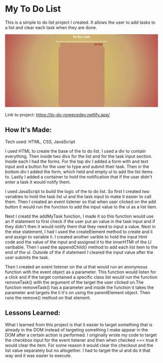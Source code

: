 # My To Do List 


This is a simple to do list project I created. It allows the user to add tasks to a list and clear each task when they are done.

![To Do List Site Gif](images/updated-to-do.gif)


Link to project: https://to-do-roreecedev.netlify.app/


## How It's Made:

Tech used: HTML, CSS, JavaScript

I used HTML to create the base of the to do list. I used a div to contain everything. Then inside two divs for the list and for the task input section. Inside each I had the forms. For the top div I added a form with and text input and a button for the user to type and submit their task. Then in the bottom div I added the form, which held and empty ul to add the list items to. Lastly I added a container to hold the notification that if the user didn't enter a task it would notify them. 

I used JavaScript to build the logic of the to do list. So first I created two variables to hold the task list ul and the task input to make it easier to call them. Then I created an event listener so that when user clicked on the add button it would run the function to add the input value to the ul as a list item. 

Next I creatd the addMyTask function, I made it so this function would use an if statement to first check if the user put an value in the task input and if they didn't then it would notify them that they need to input a value. Next in the else statement, I had I used the createElement method to create and li and assign to variable li. I created another varible to hold the input html code and the value of the input and assigned it to the innerHTMl of the LI varibable. Then I used the appendChild() method to add each list item to the end of the ul. Outside of the if statement I cleared the input value after the user submits the task.

Then I created an event listener on the ul that would run an anonymous function with the event object as a parameter. This function would listen for a click and if the target contained a specific class list would run the function removeTask() with the argument of the target the user clicked on.The function removeTask() has a parameter and inside the function it takes the parameter and targets the li it's on using the parentElement object. Then runs the remove() method on that element. 



## Lessons Learned:

What I learned from this project is that it easier to target something that is already in the DOM instead of targeting something I make appear in the DOM after a certain action is performed.  I originally wrote my code to target the checkbox input for the event listener and then when checked === true it would clear the item. For some reason it would clear the checkout and the list value separately but no altogether. I had to target the ul and do it that way and it was easier to execute.

